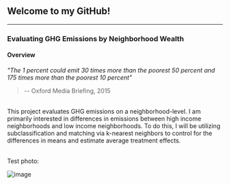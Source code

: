 ## Welcome to my GitHub!
----------
### Evaluating GHG Emissions by Neighborhood Wealth

#### Overview
*"The 1 percent could emit 30 times more than the poorest 50 percent and 175 times more than the poorest 10 percent"*
<br> 
> -- Oxford Media Briefing, 2015

<br> This project evaluates GHG emissions on a neighborhood-level. I am primarily interested in differences in emissions between high income neighborhoods and low income neighborhoods. To do this, I will be utilizing subclassification and matching via k-nearest neighbors to control for the differences in means and estimate average treatment effects. 

<br> Test photo:

![image](https://user-images.githubusercontent.com/65251932/163538842-54a0420b-032b-4e16-9ce2-7d5541793e37.png)
